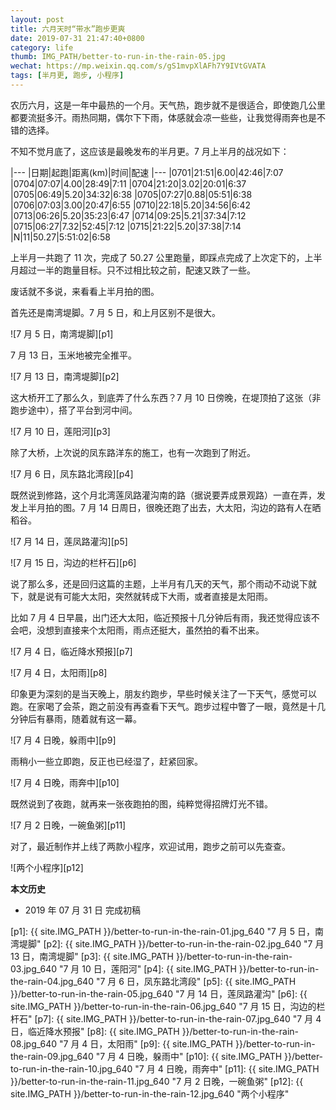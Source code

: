 ```yaml
---
layout: post
title: 六月天时“带水”跑步更爽
date: 2019-07-31 21:47:40+0800
category: life
thumb: IMG_PATH/better-to-run-in-the-rain-05.jpg
wechat: https://mp.weixin.qq.com/s/gS1mvpXlAFh7Y9IVtGVATA
tags: [半月更, 跑步, 小程序]
---
```


农历六月，这是一年中最热的一个月。天气热，跑步就不是很适合，即使跑几公里都要流挺多汗。雨热同期，偶尔下下雨，体感就会凉一些些，让我觉得雨奔也是不错的选择。

不知不觉月底了，这应该是最晚发布的半月更。7 月上半月的战况如下：

|---
|日期|起跑|距离(km)|时间|配速
|---
|0701|21:51|6.00|42:46|7:07
|0704|07:07|4.00|28:49|7:11
|0704|21:20|3.02|20:01|6:37
|0705|06:49|5.20|34:32|6:38
|0705|07:27|0.88|05:51|6:38
|0706|07:03|3.00|20:47|6:55
|0710|22:18|5.20|34:56|6:42
|0713|06:26|5.20|35:23|6:47
|0714|09:25|5.21|37:34|7:12
|0715|06:27|7.32|52:45|7:12
|0715|21:22|5.20|37:38|7:14
|N|11|50.27|5:51:02|6:58

上半月一共跑了 11 次，完成了 50.27 公里跑量，即踩点完成了上次定下的，上半月超过一半的跑量目标。只不过相比较之前，配速又跌了一些。

废话就不多说，来看看上半月拍的图。

首先还是南湾堤脚。7 月 5 日，和上月区别不是很大。

![7 月 5 日，南湾堤脚][p1]

7 月 13 日，玉米地被完全推平。

![7 月 13 日，南湾堤脚][p2]

这大桥开工了那么久，到底弄了什么东西？7 月 10 日傍晚，在堤顶拍了这张（非跑步途中），搭了平台到河中间。

![7 月 10 日，莲阳河][p3]

除了大桥，上次说的凤东路洋东的施工，也有一次跑到了附近。

![7 月 6 日，凤东路北湾段][p4]

既然说到修路，这个月北湾莲凤路灌沟南的路（据说要弄成景观路）一直在弄，发发上半月拍的图。7 月 14 日周日，很晚还跑了出去，大太阳，沟边的路有人在晒稻谷。

![7 月 14 日，莲凤路灌沟][p5]

![7 月 15 日，沟边的栏杆石][p6]

说了那么多，还是回归这篇的主题，上半月有几天的天气，那个雨动不动说下就下，就是说有可能大太阳，突然就转成下大雨，或者直接是太阳雨。

比如 7 月 4 日早晨，出门还大太阳，临近预报十几分钟后有雨，我还觉得应该不会吧，没想到直接来个太阳雨，雨点还挺大，虽然拍的看不出来。

![7 月 4 日，临近降水预报][p7]

![7 月 4 日，太阳雨][p8]

印象更为深刻的是当天晚上，朋友约跑步，早些时候关注了一下天气，感觉可以跑。在家喝了会茶，跑之前没有再查看下天气。跑步过程中瞥了一眼，竟然是十几分钟后有暴雨，随着就有这一幕。

![7 月 4 日晚，躲雨中][p9]

雨稍小一些立即跑，反正也已经湿了，赶紧回家。

![7 月 4 日晚，雨奔中][p10]

既然说到了夜跑，就再来一张夜跑拍的图，纯粹觉得招牌灯光不错。

![7 月 2 日晚，一碗鱼粥][p11]

对了，最近制作并上线了两款小程序，欢迎试用，跑步之前可以先查查。

![两个小程序][p12]

**本文历史**

* 2019 年 07 月 31 日 完成初稿

[p1]: {{ site.IMG_PATH }}/better-to-run-in-the-rain-01.jpg_640 "7 月 5 日，南湾堤脚"
[p2]: {{ site.IMG_PATH }}/better-to-run-in-the-rain-02.jpg_640 "7 月 13 日，南湾堤脚"
[p3]: {{ site.IMG_PATH }}/better-to-run-in-the-rain-03.jpg_640 "7 月 10 日，莲阳河"
[p4]: {{ site.IMG_PATH }}/better-to-run-in-the-rain-04.jpg_640 "7 月 6 日，凤东路北湾段"
[p5]: {{ site.IMG_PATH }}/better-to-run-in-the-rain-05.jpg_640 "7 月 14 日，莲凤路灌沟"
[p6]: {{ site.IMG_PATH }}/better-to-run-in-the-rain-06.jpg_640 "7 月 15 日，沟边的栏杆石"
[p7]: {{ site.IMG_PATH }}/better-to-run-in-the-rain-07.jpg_640 "7 月 4 日，临近降水预报"
[p8]: {{ site.IMG_PATH }}/better-to-run-in-the-rain-08.jpg_640 "7 月 4 日，太阳雨"
[p9]: {{ site.IMG_PATH }}/better-to-run-in-the-rain-09.jpg_640 "7 月 4 日晚，躲雨中"
[p10]: {{ site.IMG_PATH }}/better-to-run-in-the-rain-10.jpg_640 "7 月 4 日晚，雨奔中"
[p11]: {{ site.IMG_PATH }}/better-to-run-in-the-rain-11.jpg_640 "7 月 2 日晚，一碗鱼粥"
[p12]: {{ site.IMG_PATH }}/better-to-run-in-the-rain-12.jpg_640 "两个小程序"
